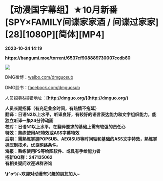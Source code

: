 # 【动漫国字幕组】★10月新番[SPY×FAMILY间谍家家酒 / 间谍过家家][28][1080P][简体][MP4]

**2023-10-24 14:19**

**https://bangumi.moe/torrent/6537cf908889730007ccdb60**

![](https://s2.loli.net/2023/10/18/Z5cLzAQwtIOf2kR.jpg)

DMG微博：[weibo.com/dmguosub](https://weibo.com/dmguosub)

DMG脸书：[facebook.com/dmguosub](https://facebook.com/dmguosub)

人员招募&报错地址：**[http://dmguo.org/](http://dmguo.org/)**  
  
**人员长期招募（有充足业余时间，有热情不拖延）  
翻译：日语N2以上水平，听译良好，有较好的语言表达能力和文字组织能力，能独立听译一集24分钟动画  
校对：日语N1以上水平，在翻译要求的基础上需有较强的责任心**  
**特效：熟练使用AE特效或ASS字幕特效  
后期：需熟练掌握POPSUB、AEGISUB等时间轴和基础的ASS文字特效，熟练掌握压制技术，优良网路条件。**  
**海报：熟练使用PS等绘图软件、或具有手绘能力者  
招新QQ群：247135062  
有相关疑问欢迎进群咨询** 

**\\(^o^)/~欢迎对动漫有兴趣的朋友加入~**